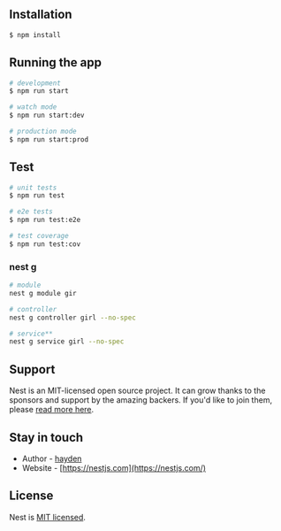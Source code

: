 <!--
 * @Descripttion : 
 * @Author       : wuhaidong
 * @Date         : 2022-12-15 17:14:31
 * @LastEditors  : wuhaidong
 * @LastEditTime : 2022-12-15 20:45:15
-->
  
## Installation

```bash
$ npm install
```

## Running the app

```bash
# development
$ npm run start

# watch mode
$ npm run start:dev

# production mode
$ npm run start:prod
```

## Test

```bash
# unit tests
$ npm run test

# e2e tests
$ npm run test:e2e

# test coverage
$ npm run test:cov
```


### nest g
```bash
# module
nest g module gir

# controller
nest g controller girl --no-spec 

# service**
nest g service girl --no-spec
```

## Support

Nest is an MIT-licensed open source project. It can grow thanks to the sponsors and support by the amazing backers. If you'd like to join them, please [read more here](https://docs.nestjs.com/support).

## Stay in touch

- Author - [hayden](https://github.com/wuhaidong-me)
- Website - [https://nestjs.com](https://nestjs.com/)
## License

Nest is [MIT licensed](LICENSE).
